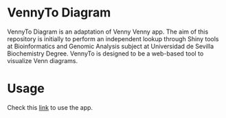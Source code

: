 # VennyTo Diagram
VennyTo Diagram is an adaptation of Venny Venny app. The aim of this repository is initially to perform an independent lookup through Shiny tools at Bioinformatics and Genomic Analysis subject at Universidad de Sevilla Biochemistry Degree. VennyTo is designed to be a web-based tool to visualize Venn diagrams.

# Usage
Check this [link]( https://albertogonzalezdelgado.shinyapps.io/VennytoDiagram/) to use the app.
